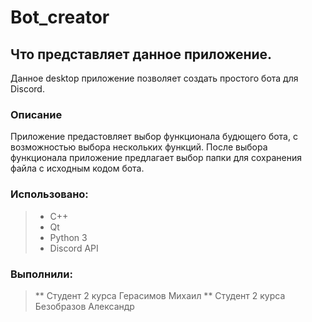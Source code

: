 # Bot_creator
## Что представляет данное приложение.
Данное desktop приложение позволяет создать простого бота для Discord.
### Описание 
Приложение предастовляет выбор функционала будющего бота, с возможностью выбора нескольких функций.
После выбора функционала приложение предлагает выбор папки для сохранения файла с исходным кодом бота.

### Использовано:
> * С++
> * Qt
> * Python 3
> * Discord API

### Выполнили:
> ** Студент 2  курса Герасимов Михаил
> ** Студент 2 курса Безобразов Александр
